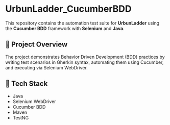 # UrbunLadder_CucumberBDD

This repository contains the automation test suite for **UrbunLadder** using the **Cucumber BDD** framework with **Selenium** and **Java**.

## 🧪 Project Overview

The project demonstrates Behavior Driven Development (BDD) practices by writing test scenarios in Gherkin syntax, automating them using Cucumber, and executing via Selenium WebDriver.

## 🚀 Tech Stack

- Java
- Selenium WebDriver
- Cucumber BDD
- Maven
- TestNG 



